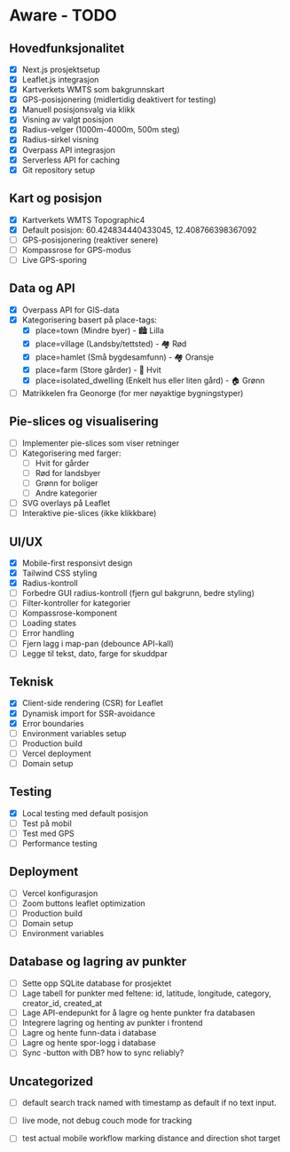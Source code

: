 # Aware - TODO

## Hovedfunksjonalitet
- [x] Next.js prosjektsetup
- [x] Leaflet.js integrasjon
- [x] Kartverkets WMTS som bakgrunnskart
- [x] GPS-posisjonering (midlertidig deaktivert for testing)
- [x] Manuell posisjonsvalg via klikk
- [x] Visning av valgt posisjon
- [x] Radius-velger (1000m-4000m, 500m steg)
- [x] Radius-sirkel visning
- [x] Overpass API integrasjon
- [x] Serverless API for caching
- [x] Git repository setup

## Kart og posisjon
- [x] Kartverkets WMTS Topographic4
- [x] Default posisjon: 60.424834440433045, 12.408766398367092
- [ ] GPS-posisjonering (reaktiver senere)
- [ ] Kompassrose for GPS-modus
- [ ] Live GPS-sporing

## Data og API
- [x] Overpass API for GIS-data
- [x] Kategorisering basert på place-tags:
  - [x] place=town (Mindre byer) - 🏙️ Lilla
  - [x] place=village (Landsby/tettsted) - 🏘️ Rød
  - [x] place=hamlet (Små bygdesamfunn) - 🏘️ Oransje
  - [x] place=farm (Store gårder) - 🏡 Hvit
  - [x] place=isolated_dwelling (Enkelt hus eller liten gård) - 🏠 Grønn
- [ ] Matrikkelen fra Geonorge (for mer nøyaktige bygningstyper)

## Pie-slices og visualisering
- [ ] Implementer pie-slices som viser retninger
- [ ] Kategorisering med farger:
  - [ ] Hvit for gårder
  - [ ] Rød for landsbyer
  - [ ] Grønn for boliger
  - [ ] Andre kategorier
- [ ] SVG overlays på Leaflet
- [ ] Interaktive pie-slices (ikke klikkbare)

## UI/UX
- [x] Mobile-first responsivt design
- [x] Tailwind CSS styling
- [x] Radius-kontroll
- [ ] Forbedre GUI radius-kontroll (fjern gul bakgrunn, bedre styling)
- [ ] Filter-kontroller for kategorier
- [ ] Kompassrose-komponent
- [ ] Loading states
- [ ] Error handling
- [ ] Fjern lagg i map-pan (debounce API-kall)
- [ ] Legge til tekst, dato, farge for skuddpar

## Teknisk
- [x] Client-side rendering (CSR) for Leaflet
- [x] Dynamisk import for SSR-avoidance
- [x] Error boundaries
- [ ] Environment variables setup
- [ ] Production build
- [ ] Vercel deployment
- [ ] Domain setup

## Testing
- [x] Local testing med default posisjon
- [ ] Test på mobil
- [ ] Test med GPS
- [ ] Performance testing

## Deployment
- [ ] Vercel konfigurasjon
- [ ] Zoom buttons leaflet optimization
- [ ] Production build
- [ ] Domain setup
- [ ] Environment variables

## Database og lagring av punkter
- [ ] Sette opp SQLite database for prosjektet
- [ ] Lage tabell for punkter med feltene: id, latitude, longitude, category, creator_id, created_at
- [ ] Lage API-endepunkt for å lagre og hente punkter fra databasen
- [ ] Integrere lagring og henting av punkter i frontend
- [ ] Lagre og hente funn-data i database 
- [ ] Lagre og hente spor-logg i database
- [ ] Sync -button with DB? how to sync reliably?

## Uncategorized
- [ ] default search track named with timestamp as default if no text input. 
- [ ] live mode, not debug couch mode for tracking
- [ ] test actual mobile workflow marking distance and direction shot target


